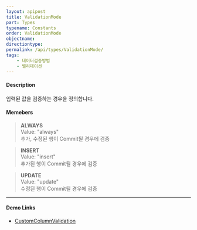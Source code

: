 ```yaml
---
layout: apipost
title: ValidationMode
part: Types
typename: Constants
order: ValidationMode
objectname: 
directiontype: 
permalink: /api/types/ValidationMode/
tags: 
    - 데이터검증방법
    - 벨리데이션
---
```



#### Description

 입력된 값을 검증하는 경우을 정의합니다.

#### Memebers

> **ALWAYS**  
> Value: "always"  
> 추가, 수정된 행이 Commit될 경우에 검증  

> **INSERT**  
> Value: "insert"  
> 추가된 행이 Commit될 경우에 검증  

> **UPDATE**  
> Value: "update"  
> 수정된 행이 Commit될 경우에 검증          

---

#### Demo Links

* [CustomColumnValidation](http://demo.realgrid.com/Validation/CustomColumnValidation/)